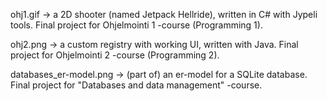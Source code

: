 ohj1.gif -> a 2D shooter (named Jetpack Hellride), written in C# with Jypeli tools. Final project for Ohjelmointi 1 -course (Programming 1).

ohj2.png -> a custom registry with working UI, written with Java. Final project for Ohjelmointi 2 -course (Programming 2).

databases_er-model.png -> (part of) an er-model for a SQLite database. Final project for "Databases and data management" -course.
